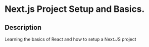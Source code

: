 # Next.js Project Setup and Basics.
## Description
Learning the basics of React and how to setup a Next.JS project
